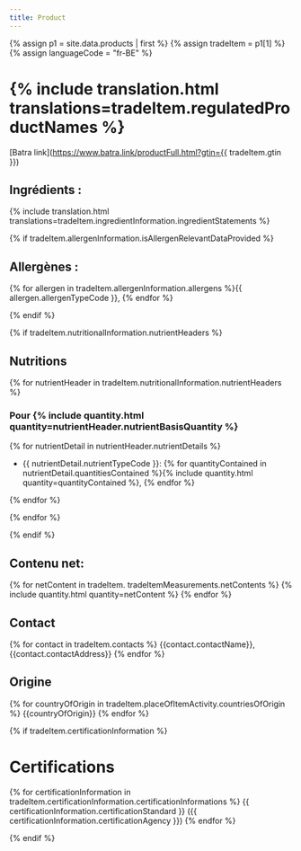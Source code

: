 ```yaml
---
title: Product
---
```


{% assign p1 = site.data.products | first %}
{% assign tradeItem =  p1[1] %}
{% assign languageCode = "fr-BE" %}

# {% include translation.html translations=tradeItem.regulatedProductNames %}

[Batra link](https://www.batra.link/productFull.html?gtin={{ tradeItem.gtin }})

## Ingrédients : 

{% include translation.html translations=tradeItem.ingredientInformation.ingredientStatements %}

{% if tradeItem.allergenInformation.isAllergenRelevantDataProvided %}

## Allergènes : 

{% for allergen in tradeItem.allergenInformation.allergens %}{{ allergen.allergenTypeCode }}, {% endfor %}

{% endif %}


{% if tradeItem.nutritionalInformation.nutrientHeaders %}

## Nutritions

{% for nutrientHeader in tradeItem.nutritionalInformation.nutrientHeaders %}

### Pour {% include quantity.html quantity=nutrientHeader.nutrientBasisQuantity %}

{% for nutrientDetail in nutrientHeader.nutrientDetails %}

* {{ nutrientDetail.nutrientTypeCode }}: {% for quantityContained in nutrientDetail.quantitiesContained %}{% include quantity.html quantity=quantityContained %}, {% endfor %}

{% endfor %}

{% endfor %}

{% endif %}


## Contenu net: 

{% for netContent in tradeItem. tradeItemMeasurements.netContents %}
{% include quantity.html quantity=netContent %}
{% endfor %}

<!--- drainedWeight -->
<!--- tradeItemSize.descriptiveSizes -->
<!--- consumerInstructions.consumerStorageInstructions -->

## Contact

{% for contact in tradeItem.contacts %}
{{contact.contactName}}, {{contact.contactAddress}}
{% endfor %}

## Origine

{% for countryOfOrigin in tradeItem.placeOfItemActivity.countriesOfOrigin %}
{{countryOfOrigin}}
{% endfor %}

{% if tradeItem.certificationInformation %}

# Certifications

{% for certificationInformation in tradeItem.certificationInformation.certificationInformations %}
{{ certificationInformation.certificationStandard }} ({{ certificationInformation.certificationAgency }})
{% endfor %}

{% endif %}

<!--- preparationServings.preparationInstructions -->
<!--- alcoholInformation.percentageOfAlcoholByVolume -->
<!--- servingQuantityInformation.numberOfServingsPerPackage -->
<!--- healthRelatedInformation.compulsoryAdditiveLabelInformations -->
<!--- nutriscores -->
<!--- isPackagingMarkedReturnable -->
